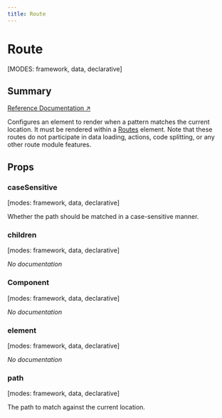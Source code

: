 ```yaml
---
title: Route
---
```


# Route

[MODES: framework, data, declarative]

## Summary

[Reference Documentation ↗](https://api.reactrouter.com/v7/functions/react_router.Route.html)

Configures an element to render when a pattern matches the current location.
It must be rendered within a [Routes](../components/Routes) element. Note that these routes
do not participate in data loading, actions, code splitting, or any other
route module features.

## Props

### caseSensitive

[modes: framework, data, declarative]

Whether the path should be matched in a case-sensitive manner.

### children

[modes: framework, data, declarative]

_No documentation_

### Component

[modes: framework, data, declarative]

_No documentation_

### element

[modes: framework, data, declarative]

_No documentation_

### path

[modes: framework, data, declarative]

The path to match against the current location.
